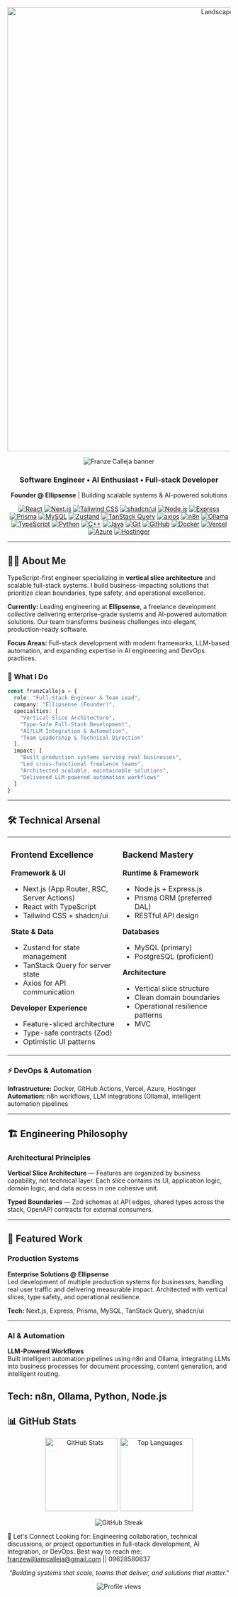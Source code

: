 <!-- Hero GIF -->
<p align="center">
  <img src="https://i.pinimg.com/736x/6c/02/cf/6c02cf6c050def4cb1883760d78f63f0.jpg" alt="Landscape animation" width="1000" />
</p>

<!-- Banner -->
<p align="center">
  <img src="https://capsule-render.vercel.app/api?type=waving&height=180&text=Franze%20Calleja&fontAlign=50&fontAlignY=40&color=0:8B4513,100:A0522D&fontColor=ffffff" alt="Franze Calleja banner" />
</p>

<h3 align="center">Software Engineer • AI Enthusiast • Full-stack Developer</h3>

<p align="center">
  <strong>Founder @ Ellipsense</strong> | Building scalable systems & AI-powered solutions
</p>

<p align="center">
  <a href="https://react.dev/"><img alt="React" src="https://img.shields.io/badge/React-61DAFB?logo=react&logoColor=white"></a>
  <a href="https://nextjs.org/"><img alt="Next.js" src="https://img.shields.io/badge/Next.js-000000?logo=next.js&logoColor=white"></a>
  <a href="https://tailwindcss.com/"><img alt="Tailwind CSS" src="https://img.shields.io/badge/Tailwind-06B6D4?logo=tailwindcss&logoColor=white"></a>
  <a href="https://ui.shadcn.com/"><img alt="shadcn/ui" src="https://img.shields.io/badge/shadcn/ui-111111"></a>
  <a href="https://nodejs.org/"><img alt="Node.js" src="https://img.shields.io/badge/Node.js-339933?logo=node.js&logoColor=white"></a>
  <a href="https://expressjs.com/"><img alt="Express" src="https://img.shields.io/badge/Express-000000?logo=express&logoColor=white"></a>
  <a href="https://www.prisma.io/"><img alt="Prisma" src="https://img.shields.io/badge/Prisma-2D3748?logo=prisma&logoColor=white"></a>
  <a href="https://www.mysql.com/"><img alt="MySQL" src="https://img.shields.io/badge/MySQL-4479A1?logo=mysql&logoColor=white"></a>
  <a href="https://github.com/pmndrs/zustand"><img alt="Zustand" src="https://img.shields.io/badge/Zustand-463A3A"></a>
  <a href="https://tanstack.com/query/latest"><img alt="TanStack Query" src="https://img.shields.io/badge/TanStack%20Query-FF4154?logo=reactquery&logoColor=white"></a>
  <a href="https://axios-http.com/"><img alt="axios" src="https://img.shields.io/badge/axios-5A29E4?logo=axios&logoColor=white"></a>
  <a href="https://n8n.io/"><img alt="n8n" src="https://img.shields.io/badge/n8n-EA4C89?logo=n8n&logoColor=white"></a>
  <a href="https://ollama.ai/"><img alt="Ollama" src="https://img.shields.io/badge/Ollama-000000?logo=ollama&logoColor=white"></a>
  <a href="https://www.typescriptlang.org/"><img alt="TypeScript" src="https://img.shields.io/badge/TypeScript-3178C6?logo=typescript&logoColor=white"></a>
  <a href="https://www.python.org/"><img alt="Python" src="https://img.shields.io/badge/Python-3776AB?logo=python&logoColor=white"></a>
  <a href="https://isocpp.org/"><img alt="C++" src="https://img.shields.io/badge/C++-00599C?logo=cplusplus&logoColor=white"></a>
  <a href="https://www.java.com/"><img alt="Java" src="https://img.shields.io/badge/Java-007396?logo=openjdk&logoColor=white"></a>
  <a href="https://git-scm.com/"><img alt="Git" src="https://img.shields.io/badge/Git-F05032?logo=git&logoColor=white"></a>
  <a href="https://github.com/"><img alt="GitHub" src="https://img.shields.io/badge/GitHub-181717?logo=github&logoColor=white"></a>
  <a href="https://www.docker.com/"><img alt="Docker" src="https://img.shields.io/badge/Docker-2496ED?logo=docker&logoColor=white"></a>
  <a href="https://vercel.com/"><img alt="Vercel" src="https://img.shields.io/badge/Vercel-000000?logo=vercel&logoColor=white"></a>
  <a href="https://azure.microsoft.com/"><img alt="Azure" src="https://img.shields.io/badge/Azure-0078D4?logo=microsoftazure&logoColor=white"></a>
  <a href="https://www.hostinger.com/"><img alt="Hostinger" src="https://img.shields.io/badge/Hostinger-673DE6?logo=hostinger&logoColor=white"></a>
</p>


---

## 👨‍💻 About Me

TypeScript-first engineer specializing in **vertical slice architecture** and scalable full-stack systems. I build business-impacting solutions that prioritize clean boundaries, type safety, and operational excellence.

**Currently:** Leading engineering at **Ellipsense**, a freelance development collective delivering enterprise-grade systems and AI-powered automation solutions. Our team transforms business challenges into elegant, production-ready software.

**Focus Areas:** Full-stack development with modern frameworks, LLM-based automation, and expanding expertise in AI engineering and DevOps practices.

### 🎯 What I Do

```typescript
const franzCalleja = {
  role: "Full-Stack Engineer & Team Lead",
  company: "Ellipsense (Founder)",
  specialties: [
    "Vertical Slice Architecture",
    "Type-Safe Full-Stack Development", 
    "AI/LLM Integration & Automation",
    "Team Leadership & Technical Direction"
  ],
  impact: [
    "Built production systems serving real businesses",
    "Led cross-functional freelance teams",
    "Architected scalable, maintainable solutions",
    "Delivered LLM-powered automation workflows"
  ]
}
```

---

## 🛠️ Technical Arsenal

<table>
  <tr>
    <td valign="top" width="50%">

### Frontend Excellence
**Framework & UI**
- Next.js (App Router, RSC, Server Actions)
- React with TypeScript
- Tailwind CSS + shadcn/ui

**State & Data**
- Zustand for state management
- TanStack Query for server state
- Axios for API communication

**Developer Experience**
- Feature-sliced architecture
- Type-safe contracts (Zod)
- Optimistic UI patterns

</td>
<td valign="top" width="50%">

### Backend Mastery
**Runtime & Framework**
- Node.js + Express.js
- Prisma ORM (preferred DAL)
- RESTful API design

**Databases**
- MySQL (primary)
- PostgreSQL (proficient)

**Architecture**
- Vertical slice structure
- Clean domain boundaries
- Operational resilience patterns
- MVC

</td>
  </tr>
</table>

### ⚡ DevOps & Automation
**Infrastructure:** Docker, GitHub Actions, Vercel, Azure, Hostinger  
**Automation:** n8n workflows, LLM integrations (Ollama), intelligent automation pipelines  


---

## 🏗️ Engineering Philosophy

### Architectural Principles
**Vertical Slice Architecture** — Features are organized by business capability, not technical layer. Each slice contains its UI, application logic, domain logic, and data access in one cohesive unit.

**Typed Boundaries** — Zod schemas at API edges, shared types across the stack, OpenAPI contracts for external consumers.

---

## 🚀 Featured Work

### Production Systems
**Enterprise Solutions @ Ellipsense**  
Led development of multiple production systems for businesses, handling real user traffic and delivering measurable impact. Architected with vertical slices, type safety, and operational resilience.

**Tech:** Next.js, Express, Prisma, MySQL, TanStack Query, shadcn/ui

---

### AI & Automation
**LLM-Powered Workflows**  
Built intelligent automation pipelines using n8n and Ollama, integrating LLMs into business processes for document processing, content generation, and intelligent routing.

**Tech:** n8n, Ollama, Python, Node.js
---

## 📊 GitHub Stats
<p align="center">
  <img src="https://github-readme-stats.vercel.app/api?username=franze-calleja&show_icons=true&theme=dark&hide_border=true&bg_color=0D1117" alt="GitHub Stats" height="165">
  <img src="https://github-readme-stats.vercel.app/api/top-langs/?username=franze-calleja&layout=compact&theme=dark&hide_border=true&bg_color=0D1117" alt="Top Languages" height="165">
</p>
<p align="center">
  <img src="https://github-readme-streak-stats.herokuapp.com/?user=franze-calleja&theme=dark&hide_border=true&background=0D1117" alt="GitHub Streak" />
</p>

🤝 Let's Connect
Looking for: Engineering collaboration, technical discussions, or project opportunities in full-stack development, AI integration, or DevOps.
Best way to reach me: franzewilliamcalleja@gmail.com || 09628580637

<p align="center">
  <i>"Building systems that scale, teams that deliver, and solutions that matter."</i>
</p>
<p align="center">
  <img src="https://komarev.com/ghpvc/?username=franze-calleja&color=blueviolet&style=flat-square&label=Profile+Views" alt="Profile views" />
</p>
